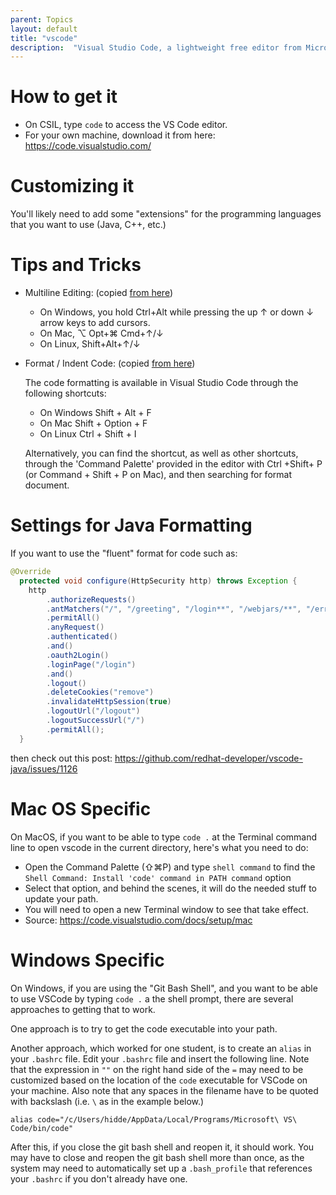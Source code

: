 ```yaml
---
parent: Topics
layout: default
title: "vscode"
description:  "Visual Studio Code, a lightweight free editor from Microsoft with many IDE features"
---
```


# How to get it

* On CSIL, type `code` to access the VS Code editor.
* For your own machine, download it from here: <https://code.visualstudio.com/>

# Customizing it

You'll likely need to add some "extensions" for the programming languages that you want to use (Java, C++, etc.)

# Tips and Tricks

* Multiline Editing: (copied [from here](https://stackoverflow.com/a/30039968))
   * On Windows, you hold Ctrl+Alt while pressing the up ↑ or down ↓ arrow keys to add cursors. 
   * On Mac, ⌥ Opt+⌘ Cmd+↑/↓
   * On Linux, Shift+Alt+↑/↓
   
* Format / Indent Code: (copied [from here](https://stackoverflow.com/a/29973358))

  The code formatting is available in Visual Studio Code through the following shortcuts:

  * On Windows Shift + Alt + F
  * On Mac Shift + Option + F
  * On Linux Ctrl + Shift + I

  Alternatively, you can find the shortcut, as well as other shortcuts, through the 'Command Palette' provided in the editor with Ctrl +Shift+ P (or   Command + Shift + P on Mac), and then searching for format document.
   
# Settings for Java Formatting

If you want to use the "fluent" format for code such as:

```java
@Override
  protected void configure(HttpSecurity http) throws Exception {
    http
        .authorizeRequests()
        .antMatchers("/", "/greeting", "/login**", "/webjars/**", "/error**", "/searchResults**", "/search/**")
        .permitAll()
        .anyRequest()
        .authenticated()
        .and()
        .oauth2Login()
        .loginPage("/login")
        .and()
        .logout()
        .deleteCookies("remove")
        .invalidateHttpSession(true)
        .logoutUrl("/logout")
        .logoutSuccessUrl("/")
        .permitAll();
  }
```

then check out this post: <https://github.com/redhat-developer/vscode-java/issues/1126>

# Mac OS Specific

On MacOS, if you want to be able to type `code .` at the Terminal command line
to open vscode in the current directory, here's what you need to do:
* Open the Command Palette (⇧⌘P) and type `shell command` to find the `Shell Command: Install 'code' command in PATH command` option
* Select that option, and behind the scenes, it will do the needed stuff to update your path.
* You will need to open a new Terminal window to see that take effect.
* Source: <https://code.visualstudio.com/docs/setup/mac>

# Windows Specific

On Windows, if you are using the "Git Bash Shell", and you want to be able to use VSCode by typing `code .` 
a the shell prompt, there are several approaches to getting that to work.

One approach is to try to get the code executable into your path.

Another approach, which worked for one student, is to create an `alias` in your `.bashrc` file.  Edit your `.bashrc` file
and insert the following line.  Note that the expression in `""` on the right hand side of the `=` may need to be customized based on the location of the `code` executable for VSCode on your machine.   Also note that any spaces in the filename have to be quoted with backslash (i.e. `\` as in the example below.)

```
alias code="/c/Users/hidde/AppData/Local/Programs/Microsoft\ VS\ Code/bin/code"
```

After this, if you close the git bash shell and reopen it, it should work. You may have to close and reopen the git bash shell more than once, as the system may need to automatically set up a `.bash_profile` that references your `.bashrc` if you don't already have one.
